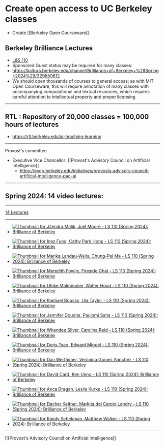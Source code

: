 # Create open access to UC Berkeley classes
- Create [[Berkeley Open Courseware]]
## Berkeley Brilliance Lectures
- [L&S 110](https://curricularconnections.berkeley.edu/ls110/)
- Sponsored Guest status may be required for many classes:
-  https://kaltura.berkeley.edu/channel/Brilliance+of+Berkeley+%28Spring+2024%29/329850612
- We should open thousands of courses to general access; as with MIT Open Courseware, this will require annotation of many classes with accompanying computational and textual resources, which requires careful attention to intellectual property and proper licensing.

---
## RTL : Repository of 20,000 classes = 100,000 hours of lectures
- https://rtl.berkeley.edu/ai-teaching-learning

---
Provost's committee 

- Executive Vice Chancellor: [[Provost's Advisory Council on Artificial Intelligence]]
	- https://evcp.berkeley.edu/initiatives/provosts-advisory-council-artificial-intelligence-pac-ai
---
## Spring 2024: 14 video lectures: 


---
[14 Lectures](https://kaltura.berkeley.edu/channel/Brilliance+of+Berkeley+%28Spring+2024%29/329850612#contentWrap)

---

- [![Thumbnail for Jitendra Malik, Joel Moore - LS 110 (Spring 2024): Brilliance of Berkeley](https://cfvod.kaltura.com/p/2640881/sp/264088100/thumbnail/entry_id/1_q9qh7bz3/version/100011/width/478/height/269/width/478/height/269/type/3/quality/100)](https://kaltura.berkeley.edu/media/Jitendra+Malik%2C+Joel+Moore+-+LS+110+%28Spring+2024%29%3A+Brilliance+of+Berkeley/1_q9qh7bz3/329850612)
- [![Thumbnail for Inez Fung, Cathy Park Hong - LS 110 (Spring 2024): Brilliance of Berkeley](https://cfvod.kaltura.com/p/2640881/sp/264088100/thumbnail/entry_id/1_br514zb3/version/100011/width/478/height/269/width/478/height/269/type/3/quality/100)](https://kaltura.berkeley.edu/media/Inez+Fung%2C+Cathy+Park+Hong+-+LS+110+%28Spring+2024%29%3A+Brilliance+of+Berkeley/1_br514zb3/329850612)
- [![Thumbnail for Marika Landau-Wells, Chung-Pei Ma - LS 110 (Spring 2024): Brilliance of Berkeley](https://cfvod.kaltura.com/p/2640881/sp/264088100/thumbnail/entry_id/1_fvuttxye/version/100011/width/478/height/269/width/478/height/269/type/3/quality/100)](https://kaltura.berkeley.edu/media/Marika+Landau-Wells%2C+Chung-Pei+Ma+-+LS+110+%28Spring+2024%29%3A+Brilliance+of+Berkeley/1_fvuttxye/329850612)
     
- [![Thumbnail for Meredith Fowlie, Fireside Chat - LS 110 (Spring 2024): Brilliance of Berkeley](https://cfvod.kaltura.com/p/2640881/sp/264088100/thumbnail/entry_id/1_a0z5jsp2/version/100021/width/478/height/269/width/478/height/269/type/3/quality/100)](https://kaltura.berkeley.edu/media/Meredith+Fowlie%2C+Fireside+Chat+-+LS+110+%28Spring+2024%29%3A+Brilliance+of+Berkeley/1_a0z5jsp2/329850612) 
- [![Thumbnail for  Ulrike Malmendier, Walter Hood - LS 110 (Spring 2024): Brilliance of Berkeley](https://cfvod.kaltura.com/p/2640881/sp/264088100/thumbnail/entry_id/1_eh7f7x6z/version/100031/width/478/height/269/width/478/height/269/type/3/quality/100)](https://kaltura.berkeley.edu/media/+Ulrike+Malmendier%2C+Walter+Hood+-+LS+110+%28Spring+2024%29%3A+Brilliance+of+Berkeley/1_eh7f7x6z/329850612) 
- [![Thumbnail for Raphael Bousso, Ula Taylor - LS 110 (Spring 2024): Brilliance of Berkeley](https://cfvod.kaltura.com/p/2640881/sp/264088100/thumbnail/entry_id/1_twh3m3wb/version/100011/width/478/height/269/width/478/height/269/type/3/quality/100)](https://kaltura.berkeley.edu/media/Raphael+Bousso%2C+Ula+Taylor+-+LS+110+%28Spring+2024%29%3A+Brilliance+of+Berkeley/1_twh3m3wb/329850612)
- [![Thumbnail for Jennifer Doudna, Paulomi Saha - LS 110 (Spring 2024): Brilliance of Berkeley](https://cfvod.kaltura.com/p/2640881/sp/264088100/thumbnail/entry_id/1_2zz40pzp/version/100011/width/478/height/269/width/478/height/269/type/3/quality/100)](https://kaltura.berkeley.edu/media/Jennifer+Doudna%2C+Paulomi+Saha+-+LS+110+%28Spring+2024%29%3A+Brilliance+of+Berkeley/1_2zz40pzp/329850612)
- [![Thumbnail for Whendee Silver, Carolina Reid - LS 110 (Spring 2024): Brilliance of Berkeley](https://cfvod.kaltura.com/p/2640881/sp/264088100/thumbnail/entry_id/1_lusr9tao/version/100011/width/478/height/269/width/478/height/269/type/3/quality/100)](https://kaltura.berkeley.edu/media/Whendee+Silver%2C+Carolina+Reid+-+LS+110+%28Spring+2024%29%3A+Brilliance+of+Berkeley/1_lusr9tao/329850612)
- [![Thumbnail for Doris Tsao, Edward Miguel - LS 110 (Spring 2024): Brilliance of Berkeley](https://cfvod.kaltura.com/p/2640881/sp/264088100/thumbnail/entry_id/1_ykfi24ts/version/100011/width/478/height/269/width/478/height/269/type/3/quality/100)](https://kaltura.berkeley.edu/media/Doris+Tsao%2C+Edward+Miguel+-+LS+110+%28Spring+2024%29%3A+Brilliance+of+Berkeley/1_ykfi24ts/329850612)    
- [![Thumbnail for  Dan Werthimer, Verónica Gómez Sánchez - LS 110 (Spring 2024): Brilliance of Berkeley](https://cfvod.kaltura.com/p/2640881/sp/264088100/thumbnail/entry_id/1_4mpvxvmf/version/100021/width/478/height/269/width/478/height/269/type/3/quality/100)](https://kaltura.berkeley.edu/media/+Dan+Werthimer%2C+Ver%C3%B3nica+G%C3%B3mez+S%C3%A1nchez+-+LS+110+%28Spring+2024%29%3A+Brilliance+of+Berkeley/1_4mpvxvmf/329850612)
    
- [![Thumbnail for David Card, Ken Ueno - LS 110 (Spring 2024): Brilliance of Berkeley](https://cfvod.kaltura.com/p/2640881/sp/264088100/thumbnail/entry_id/1_qrxwq1do/version/100041/width/478/height/269/width/478/height/269/type/3/quality/100)](https://kaltura.berkeley.edu/media/David+Card%2C+Ken+Ueno+-+LS+110+%28Spring+2024%29%3A+Brilliance+of+Berkeley+/1_qrxwq1do/329850612)
    
- [![Thumbnail for  Anca Dragan, Leslie Kurke - LS 110 (Spring 2024): Brilliance of Berkeley](https://cfvod.kaltura.com/p/2640881/sp/264088100/thumbnail/entry_id/1_hrakpx8q/version/100021/width/478/height/269/width/478/height/269/type/3/quality/100)](https://kaltura.berkeley.edu/media/+Anca+Dragan%2C+Leslie+Kurke+-+LS+110+%28Spring+2024%29%3A+Brilliance+of+Berkeley/1_hrakpx8q/329850612)
    
- [![Thumbnail for Dacher Keltner, Markita del Carpio Landry - LS 110 (Spring 2024): Brilliance of Berkeley](https://cfvod.kaltura.com/p/2640881/sp/264088100/thumbnail/entry_id/1_7m59vsak/version/100011/width/478/height/269/width/478/height/269/type/3/quality/100)](https://kaltura.berkeley.edu/media/Dacher+Keltner%2C+Markita+del+Carpio+Landry+-+LS+110+%28Spring+2024%29%3A+Brilliance+of+Berkeley/1_7m59vsak/329850612)
    
- [![Thumbnail for Randy Schekman, Matthew Walker - LS 110 (Spring 2024): Brilliance of Berkeley](https://cfvod.kaltura.com/p/2640881/sp/264088100/thumbnail/entry_id/1_duju3337/version/100011/width/478/height/269/width/478/height/269/type/3/quality/100)](https://kaltura.berkeley.edu/media/Randy+Schekman%2C+Matthew+Walker+-+LS+110+%28Spring+2024%29%3A+Brilliance+of+Berkeley/1_duju3337/329850612)

---

![[Provost's Advisory Council on Artificial Intelligence]]